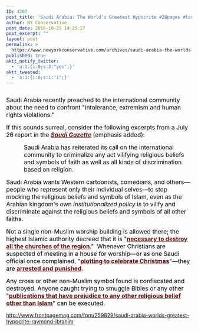 ```yaml
---
ID: 4207
post_title: 'Saudi Arabia: The World’s Greatest Hypocrite #28pages #tcot #GJM'
author: NY Conservative
post_date: 2016-10-25 14:25:27
post_excerpt: ""
layout: post
permalink: >
  https://www.newyorkconservative.com/archives/saudi-arabia-the-worlds-greatest-hypocrite-28pages-tcot-gjm/
published: true
aktt_notify_twitter:
  - 'a:1:{i:0;s:3:"yes";}'
aktt_tweeted:
  - 'a:1:{i:0;s:1:"1";}'
---
```

<p><img src="http://www.newyorkconservative.com/wp-content/uploads/2015/08/082015_1155_SaudiArabia1.jpg" alt="" />
	</p><p><span style="color:black;font-size:12pt">Saudi Arabia recently preached to the international community about the need to confront "intolerance, extremism and human rights violations."
</span></p><p><span style="color:black;font-size:12pt">If this sounds surreal, consider the following excerpts from a July 26 report in the <a href="http://www.saudigazette.com.sa/index.cfm?method=home.regcon&amp;contentid=20150726251504"><span style="color:#631312;text-decoration:underline"><strong><em>Saudi Gazette</em></strong></span></a> (emphasis added):
</span></p><p style="margin-left: 36pt"><span style="color:black;font-size:12pt">Saudi Arabia has reiterated its call on the international community to criminalize any act vilifying religious beliefs and symbols of faith as well as all kinds of discrimination based on religion.
</span></p><p><span style="color:black;font-size:12pt">Saudi Arabia wants Western cartoonists, comedians, and others—people who represent only their individual selves—to stop mocking the religious beliefs and symbols of Islam, even as the Arabian kingdom's own <em>institutionalized policy</em> is to vilify and discriminate against the religious beliefs and symbols of all other faiths.
</span></p><p><span style="color:black;font-size:12pt">Not a single non-Muslim worship building is allowed there; the highest Islamic authority decreed that it is "<a href="http://www.raymondibrahim.com/11358/saudi-mufti-destroy-churches"><span style="color:#631312;text-decoration:underline"><strong>necessary to destroy all the churches of the region</strong></span></a>."  Whenever Christians are suspected of meeting in a house for worship—or as one Saudi official once complained, "<a href="http://english.al-akhbar.com/content/saudi-detains-dozens-plotting-celebrate-christmas"><span style="color:#631312;text-decoration:underline"><strong>plotting to celebrate Christmas</strong></span></a>"—they are <a href="http://barnabasfund.org/US/News/Archives/Christians-detained-by-Saudi-religious-police-in-raid-on-private-home.html"><span style="color:#631312;text-decoration:underline"><strong>arrested and punished</strong></span></a>.
</span></p><p><span style="color:black;font-size:12pt">Any cross or other non-Muslim symbol found is confiscated and destroyed. Anyone caught trying to smuggle Bibles or any other "<a href="http://www.christianpost.com/news/saudi-arabias-new-law-imposes-death-sentence-for-bible-smugglers-131352/"><span style="color:#631312;text-decoration:underline"><strong>publications that have prejudice to any other religious belief other than Islam</strong></span></a>" can be executed.
</span></p><p><a href="http://www.frontpagemag.com/fpm/259829/saudi-arabia-worlds-greatest-hypocrite-raymond-ibrahim">http://www.frontpagemag.com/fpm/259829/saudi-arabia-worlds-greatest-hypocrite-raymond-ibrahim</a>
	</p>